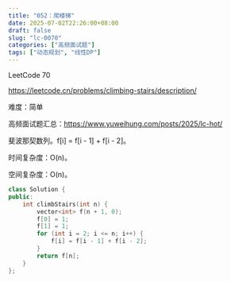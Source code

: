 ```yaml
---
title: "052：爬楼梯"
date: 2025-07-02T22:26:00+08:00
draft: false
slug: "lc-0070"
categories: ["高频面试题"]
tags: ["动态规划", "线性DP"]
---
```


LeetCode 70

https://leetcode.cn/problems/climbing-stairs/description/

难度：简单

高频面试题汇总：https://www.yuweihung.com/posts/2025/lc-hot/

斐波那契数列。f[i] = f[i - 1] + f[i - 2]。

时间复杂度：O(n)。

空间复杂度：O(n)。

<!--more-->

```cpp
class Solution {
public:
    int climbStairs(int n) {
        vector<int> f(n + 1, 0);
        f[0] = 1;
        f[1] = 1;
        for (int i = 2; i <= n; i++) {
            f[i] = f[i - 1] + f[i - 2];
        }
        return f[n];
    }
};
```
